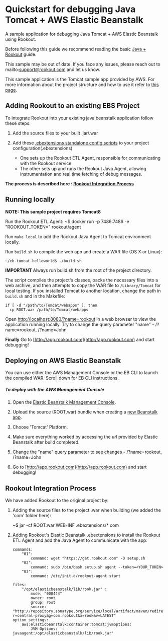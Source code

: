 # Quickstart for debugging Java Tomcat + AWS Elastic Beanstalk 

A sample application for debugging Java Tomcat + AWS Elastic Beanstalk using Rookout.

Before following this guide we recommend reading the basic [Java + Rookout] guide.

This sample may be out of date. If you face any issues, please reach out to mailto:support@rookout.com and let us know.

This sample application is the Tomcat sample app provided by AWS.
For more information about the project structure and how to use it refer to [this page](https://github.com/Rookout/deployment-examples/tree/master/aws-beanstalk/java-tomcat-elasticbeanstalk/eb-tomcat-helloworld/README.md).

## Adding Rookout to an existing EBS Project

To integrate Rookout into your existing java beanstalk application follow these steps:

1. Add the source files to your built .jar/.war

2. Add these [.ebextensions standalone config scripts](.ebextensions) to your project configuration(.ebextensions)
    * One sets up the Rookout ETL Agent, responsible for communicating with the Rookout service.
    * The other sets up and runs the Rookout Java Agent, allowing instrumentation and real time fetching of debug messages.

__The process is described here : [Rookout Integration Process](#rookout-integration-process)__


## Running locally
__NOTE: This sample project requires Tomcat8__

Run the Rookout ETL Agent:
    ~$ docker run -p 7486:7486 -e "ROOKOUT_TOKEN=<Your-Token>" rookout/agent

Run ``make local`` to add the Rookout Java Agent to Tomcat environment locally.

Run ``build.sh`` to compile the web app and create a WAR file (OS X or Linux):

	~/eb-tomcat-helloworld$ ./build.sh

**IMPORTANT**
Always run build.sh from the root of the project directory.

The script compiles the project's classes, packs the necessary files into a web archive, and then attempts to copy the WAR file to ``/Library/Tomcat`` for local testing. If you installed Tomcat to another location, change the path in ``build.sh`` and in the Makefile:

	if [ -d "/path/to/Tomcat/webapps" ]; then
	  cp ROOT.war /path/to/Tomcat/webapps

Open [http://localhost:8080/?name=rookout](http://localhost:8080/?name=rookout) in a web browser to view the application running locally.
Try to change the query parameter "name" - /?name=rookout, /?name=John

**Finally** Go to [http://app.rookout.com](http://app.rookout.com) and start debugging! 


## Deploying on AWS Elastic Beanstalk

You can use either the AWS Management Console or the EB CLI to launch the compiled WAR. Scroll down for EB CLI instructions.

##### To deploy with the AWS Management Console
1. Open the [Elastic Beanstalk Management Console](https://console.aws.amazon.com/elasticbeanstalk/home).

2. Upload the source (ROOT.war) bundle when creating a [new Beanstalk app](https://console.aws.amazon.com/elasticbeanstalk/home#/gettingStarted).

3. Choose 'Tomcat' Platform.

4. Make sure everything worked by accessing the url provided by Elastic Beanstalk after build completed.

5. Change the "name" query parameter to see changes - /?name=rookout, /?name=John

6. Go to [http://app.rookout.com](http://app.rookout.com) and start debugging! 


## Rookout Integration Process
We have added Rookout to the original project by:
1. Adding the source files to the project .war when building (we added the 'com' folder here):
    
    ~$ jar -cf ROOT.war WEB-INF .ebextensions/* com

2. Adding Rookout's Elastic Beanstalk .ebextensions to install the Rookout ETL Agent and add the Java Agent to communicate with the app:
    ```
    commands: 
        "01": 
            command: wget "https://get.rookout.com" -O setup.sh
        "02": 
            command: sudo /bin/bash setup.sh agent --token=<YOUR_TOKEN>
        "03": 
            command: /etc/init.d/rookout-agent start
    ```
    ```
    files:
        "/opt/elasticbeanstalk/lib/rook.jar" :
            mode: "000444"
            owner: root
            group: root
            source: "http://repository.sonatype.org/service/local/artifact/maven/redirect?r=central-proxy&g=com.rookout&a=rook&v=LATEST"
    option_settings:
        aws:elasticbeanstalk:container:tomcat:jvmoptions:
            JVM Options: '-javaagent:/opt/elasticbeanstalk/lib/rook.jar'
    ```

[Java + Rookout]: https://docs.rookout.com/docs/sdk-setup.html
[maven central]: https://mvnrepository.com/artifact/com.rookout/rook

